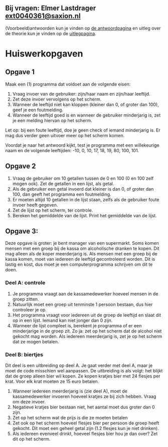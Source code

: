 Bij vragen: Elmer Lastdrager <ext0040361@saxion.nl>
---

(Voorbeeld)antwoorden kun je vinden op [de antwoordpagina](uitwerkingen.html) en uitleg over de theorie kun je vinden op de [uitlegpagina](index.html).

# Huiswerkopgaven
## Opgave 1
Maak een (1) programma dat voldoet aan de volgende eisen:

1. Vraag invoer van de gebruiker: zijn/haar naam en zijn/haar leeftijd.
1. Zet deze invoer vervolgens op het scherm.
1. Wanneer de leeftijd niet kan kloppen (kleiner dan 0, of groter dan 100), geef je een foutmelding.
1. Wanneer de leeftijd goed is en wanneer de gebruiker minderjarig is, zet je een melding hiervan op het scherm.

Let op: bij een foute leeftijd, doe je geen check of iemand minderjarig is. Er mag dus verder geen uitvoer meer op het scherm komen.

Voordat je naar het antwoord kijkt, test je programma met een willekeurige naam en de volgende leeftijden: -10, 0, 10, 17, 18, 19, 80, 100, 101.

## Opgave 2
1. Vraag de gebruiker om 10 getallen tussen de 0 en 100 (0 en 100 zelf mogen ook). Zet de getallen in een lijst, als getal.
1. Als de gebruiker een getal invoerd dat kleiner is dan 0, of groter dan 100, dan geeft het programma een foutmelding.
1. Er moeten altijd 10 getallen in de lijst staan, zelfs als de gebruiker foute invoer heeft gegeven.
1. Zet de lijst op het scherm, ter controle.
1. Bereken het gemiddelde van de lijst. Print het gemiddelde van de lijst.

## Opgave 3:
Deze opgave is groter: je bent manager van een supermarkt.
Soms komen mensen met een groep bij de kassa om alcoholische dranken te kopen.
Dit mag alleen als de koper meerderjarig is.
Als mensen met een groep bij de kassa komen, moet van iedereen de leeftijd gecontroleerd worden.
Dit is lastig en kost, dus moet je een computerprogramma schrijven om dit te doen.

### Deel A: controle
1. Je programma vraagt aan de kassamedewerker hoeveel mensen in de groep zitten.
1. Natuurlijk moet een groep uit tenminste 1 persoon bestaan, dus hier controleer je op.
1. Het programma vraagt voor iedereen uit de groep de leeftijd en slaat dit op in een lijst. Iemand kan niet jonger dan 0 zijn.
1. Wanneer de lijst compleet is, berekent je programma of er een minderjarige in de groep zit. Zo ja: zet op het scherm dat de alcohol niet gekocht mag worden. Als iedereen meerderjarig is, zet je op het scherm dat ze mogen betalen.

### Deel B: biertjes
Dit deel is een uitbreiding op deel A. Je gaat verder met deel A, maar je moet de code misschien wel aanpassen.
De uitbreiding is als volgt: het blijkt dat de groep alleen bier wil kopen. Ze kopen kratjes bier met 24 flesjes per krat.
Voor elk krat moeten ze 15 euro betalen.

1. Wanneer iedereen meerderjarig is (zie deel A), moet de kassamedewerker invoeren hoeveel kratjes ze bij zich hebben. Vraag om deze invoer.
1. Negatieve kratjes bier bestaan niet, het aantal moet dus groter dan 0 zijn. 
1. Zet op het scherm wat de prijs is die ze moeten betalen
1. Zet ook op het scherm hoeveel flesjes bier per persoon de groep heeft gekocht. Dit moet een geheel getal zijn (1.2 flesjes kun je niet drinken).
1. Als iedereen evenveel drinkt, hoeveel flesjes bier hou je dan over? Zet dit op het scherm.




